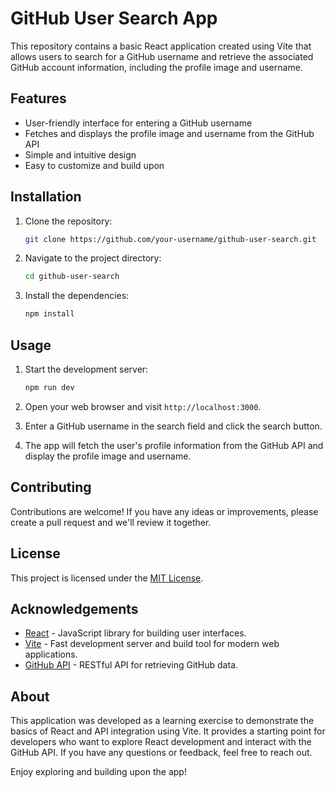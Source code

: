 # GitHub User Search App

This repository contains a basic React application created using Vite that allows users to search for a GitHub username and retrieve the associated GitHub account information, including the profile image and username.

## Features

- User-friendly interface for entering a GitHub username
- Fetches and displays the profile image and username from the GitHub API
- Simple and intuitive design
- Easy to customize and build upon

## Installation

1. Clone the repository:

   ```bash
   git clone https://github.com/your-username/github-user-search.git
   ```

2. Navigate to the project directory:

   ```bash
   cd github-user-search
   ```

3. Install the dependencies:

   ```bash
   npm install
   ```

## Usage

1. Start the development server:

   ```bash
   npm run dev
   ```

2. Open your web browser and visit `http://localhost:3000`.

3. Enter a GitHub username in the search field and click the search button.

4. The app will fetch the user's profile information from the GitHub API and display the profile image and username.

## Contributing

Contributions are welcome! If you have any ideas or improvements, please create a pull request and we'll review it together.

## License

This project is licensed under the [MIT License](LICENSE).

## Acknowledgements

- [React](https://reactjs.org/) - JavaScript library for building user interfaces.
- [Vite](https://vitejs.dev/) - Fast development server and build tool for modern web applications.
- [GitHub API](https://docs.github.com/en/rest) - RESTful API for retrieving GitHub data.

## About

This application was developed as a learning exercise to demonstrate the basics of React and API integration using Vite. It provides a starting point for developers who want to explore React development and interact with the GitHub API. If you have any questions or feedback, feel free to reach out.

Enjoy exploring and building upon the app!
